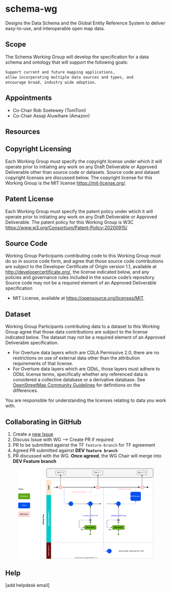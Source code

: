 # schema-wg
Designs the Data Schema and the Global Entity Reference System to deliver easy-to-use, and interoperable open map data.

## Scope
The Schema Working Group will develop the specification for a data schema and ontology that will support the following goals:

    Support current and future mapping applications,
    allow incorporating multiple data sources and types, and
    encourage broad, industry wide adoption.

## Appointments

- Co-Chair Rob Soetewey (TomTom)
- Co-Chair Assaji Aluwihare (Amazon)

## Resources

## Copyright Licensing
Each Working Group must specify the copyright license under which it will operate prior to initiating any work on any Draft Deliverable or Approved Deliverable other than source code or datasets. Source code and dataset copyright licenses are discussed below. The copyright license for this Working Group is the MIT license https://mit-license.org/.

## Patent License
Each Working Group must specify the patent policy under which it will operate prior to initiating any work on any Draft Deliverable or Approved Deliverable. The patent policy for this Working Group is W3C https://www.w3.org/Consortium/Patent-Policy-20200915/ 

## Source Code
Working Group Participants contributing code to this Working Group must do so in source code form, and agree that those source code contributions are subject to the Developer Certificate of Origin version 1.1, available at http://developercertificate.org/, the license indicated below, and any policies and governance rules included in the source code’s repository. Source code may not be a required element of an Approved Deliverable specification

- MIT License, available at https://opensource.org/licenses/MIT.

## Dataset
Working Group Participants contributing data to a dataset to this Working Group agree that those data contributions are subject to the license indicated below. The dataset may not be a required element of an Approved Deliverable specification.

- For Overture data layers which are CDLA Permissive 2.0, there are no restrictions on use of external data other than the attribution requirements of that license. 
- For Overture data layers which are ODbL, those layers must adhere to ODbL license terms, specifically whether any referenced data is considered a collective database or a derivative database. See [OpenStreetMap Community Guidelines](https://wiki.osmfoundation.org/wiki/Licence/Community_Guidelines) for definitions on the differences.

You are responsible for understanding the licenses relating to data you work with.

## Collaborating in GitHub

1. Create a [new Issue](https://github.com/OvertureMaps/map-data-wg/issues)
2. Discuss Issue with WG --> Create PR if required
3. PR to be submitted against the TF ```feature-branch``` for TF agreement
4. Agreed PR submitted against **DEV ```feature branch```**
5. PR discussed with the WG. **Once agreed**, the WG Chair will merge into **DEV Feature branch**

<figure>
	<img src="submission_process.svg" alt="submission_process">
	<figcaption></figcaption>
</figure>


## Help
[add helpdesk email]
